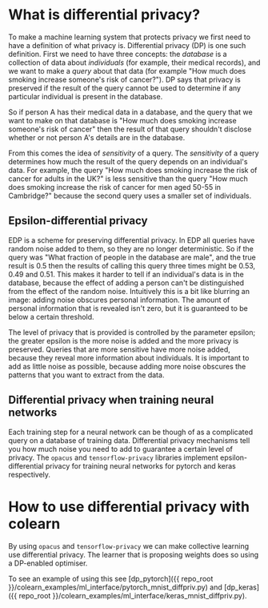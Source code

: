 # What is differential privacy?
To make a machine learning system that protects privacy we first need to have a definition of what privacy is. 
Differential privacy (DP) is one such definition. 
First we need to have three concepts: the _database_ is a collection of data about _individuals_ (for example, their medical records), and we want to make a _query_ about that data (for example "How much does smoking increase someone's risk of cancer?").
DP says that privacy is preserved if the result of the query cannot be used to determine if any particular individual is present in the database.

So if person A has their medical data in a database, and the query that we want to make on that database is 
"How much does smoking increase someone's risk of cancer" then the result of that query shouldn't disclose whether or not person A's details are in the database.

From this comes the idea of _sensitivity_ of a query. 
The _sensitivity_ of a query determines how much the result of the query depends on an individual's data. 
For example, the query "How much does smoking increase the risk of cancer for adults in the UK?" is less sensitive than the query "How much does smoking increase the risk of cancer for men aged 50-55 in Cambridge?" because the second query uses a smaller set of individuals.

## Epsilon-differential privacy
EDP is a scheme for preserving differential privacy. 
In EDP all queries have random noise added to them, so they are no longer deterministic.
So if the query was "What fraction of people in the database are male", and the true result is 0.5 then the results of calling this query three times might be 0.53, 0.49 and 0.51. 
This makes it harder to tell if an individual's data is in the database, because the effect of adding a person can't be distinguished from the effect of the random noise.
Intuitively this is a bit like blurring an image: adding noise obscures personal information.
The amount of personal information that is revealed isn't zero, but it is guaranteed to be below a certain threshold.

The level of privacy that is provided is controlled by the parameter epsilon; the greater epsilon is the more noise is added and the more privacy is preserved.
Queries that are more sensitive have more noise added, because they reveal more information about individuals.
It is important to add as little noise as possible, because adding more noise obscures the patterns that you want to extract from the data.

## Differential privacy when training neural networks
Each training step for a neural network can be though of as a complicated query on a database of training data.
Differential privacy mechanisms tell you how much noise you need to add to guarantee a certain level of privacy.
The `opacus` and `tensorflow-privacy` libraries implement epsilon-differential privacy for training neural networks for pytorch and keras respectively.


# How to use differential privacy with colearn
By using `opacus` and `tensorflow-privacy` we can make collective learning use differential privacy.
The learner that is proposing weights does so using a DP-enabled optimiser.

To see an example of using this see [dp_pytorch]({{ repo_root }}/colearn_examples/ml_interface/pytorch_mnist_diffpriv.py) 
and [dp_keras]({{ repo_root }}/colearn_examples/ml_interface/keras_mnist_diffpriv.py).